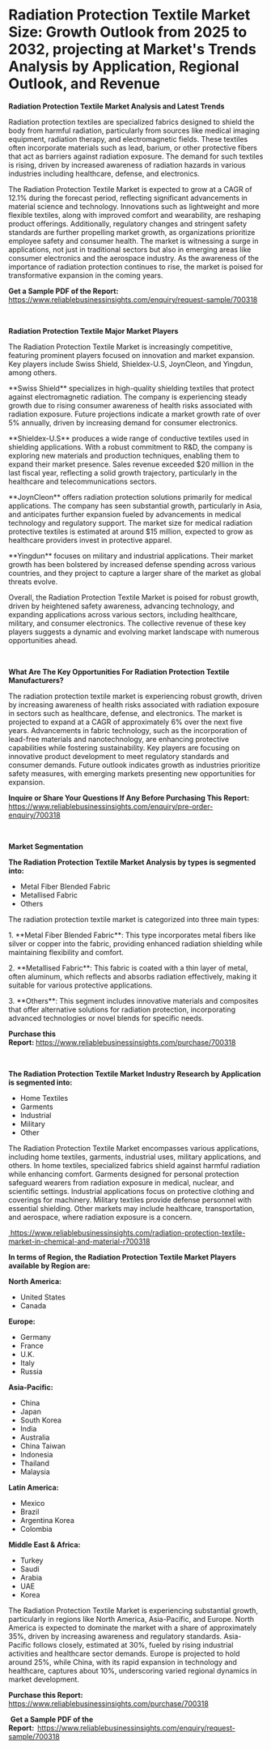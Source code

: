 <p><h1>Radiation Protection Textile Market Size: Growth Outlook from 2025 to 2032, projecting at Market's Trends Analysis by Application, Regional Outlook, and Revenue</h1></p><p><strong>Radiation Protection Textile Market Analysis and Latest Trends</strong></p>
<p><p>Radiation protection textiles are specialized fabrics designed to shield the body from harmful radiation, particularly from sources like medical imaging equipment, radiation therapy, and electromagnetic fields. These textiles often incorporate materials such as lead, barium, or other protective fibers that act as barriers against radiation exposure. The demand for such textiles is rising, driven by increased awareness of radiation hazards in various industries including healthcare, defense, and electronics.</p><p>The Radiation Protection Textile Market is expected to grow at a CAGR of 12.1% during the forecast period, reflecting significant advancements in material science and technology. Innovations such as lightweight and more flexible textiles, along with improved comfort and wearability, are reshaping product offerings. Additionally, regulatory changes and stringent safety standards are further propelling market growth, as organizations prioritize employee safety and consumer health. The market is witnessing a surge in applications, not just in traditional sectors but also in emerging areas like consumer electronics and the aerospace industry. As the awareness of the importance of radiation protection continues to rise, the market is poised for transformative expansion in the coming years.</p></p>
<p><strong>Get a Sample PDF of the Report:&nbsp;</strong> <a href="https://www.reliablebusinessinsights.com/enquiry/request-sample/700318?utm_campaign=39&utm_medium=2&utm_source=Github&utm_content=ia&utm_term=19042025&utm_id=radiation-protection-textile">https://www.reliablebusinessinsights.com/enquiry/request-sample/700318</a></p>
<p>&nbsp;</p>
<p><strong>Radiation Protection Textile Major Market Players</strong></p>
<p><p>The Radiation Protection Textile Market is increasingly competitive, featuring prominent players focused on innovation and market expansion. Key players include Swiss Shield, Shieldex-U.S, JoynCleon, and Yingdun, among others.</p><p>**Swiss Shield** specializes in high-quality shielding textiles that protect against electromagnetic radiation. The company is experiencing steady growth due to rising consumer awareness of health risks associated with radiation exposure. Future projections indicate a market growth rate of over 5% annually, driven by increasing demand for consumer electronics.</p><p>**Shieldex-U.S** produces a wide range of conductive textiles used in shielding applications. With a robust commitment to R&D, the company is exploring new materials and production techniques, enabling them to expand their market presence. Sales revenue exceeded $20 million in the last fiscal year, reflecting a solid growth trajectory, particularly in the healthcare and telecommunications sectors.</p><p>**JoynCleon** offers radiation protection solutions primarily for medical applications. The company has seen substantial growth, particularly in Asia, and anticipates further expansion fueled by advancements in medical technology and regulatory support. The market size for medical radiation protective textiles is estimated at around $15 million, expected to grow as healthcare providers invest in protective apparel.</p><p>**Yingdun** focuses on military and industrial applications. Their market growth has been bolstered by increased defense spending across various countries, and they project to capture a larger share of the market as global threats evolve.</p><p>Overall, the Radiation Protection Textile Market is poised for robust growth, driven by heightened safety awareness, advancing technology, and expanding applications across various sectors, including healthcare, military, and consumer electronics. The collective revenue of these key players suggests a dynamic and evolving market landscape with numerous opportunities ahead.</p></p>
<p>&nbsp;</p>
<p><strong>What Are The Key Opportunities For Radiation Protection Textile Manufacturers?</strong></p>
<p><p>The radiation protection textile market is experiencing robust growth, driven by increasing awareness of health risks associated with radiation exposure in sectors such as healthcare, defense, and electronics. The market is projected to expand at a CAGR of approximately 6% over the next five years. Advancements in fabric technology, such as the incorporation of lead-free materials and nanotechnology, are enhancing protective capabilities while fostering sustainability. Key players are focusing on innovative product development to meet regulatory standards and consumer demands. Future outlook indicates growth as industries prioritize safety measures, with emerging markets presenting new opportunities for expansion.</p></p>
<p><strong>Inquire or Share Your Questions If Any Before Purchasing This Report:</strong> <a href="https://www.reliablebusinessinsights.com/enquiry/pre-order-enquiry/700318?utm_campaign=39&utm_medium=2&utm_source=Github&utm_content=ia&utm_term=19042025&utm_id=radiation-protection-textile">https://www.reliablebusinessinsights.com/enquiry/pre-order-enquiry/700318</a></p>
<p>&nbsp;</p>
<p><strong>Market Segmentation</strong></p>
<p><strong>The Radiation Protection Textile Market Analysis by types is segmented into:</strong></p>
<p><ul><li>Metal Fiber Blended Fabric</li><li>Metallised Fabric</li><li>Others</li></ul></p>
<p><p>The radiation protection textile market is categorized into three main types: </p><p>1. **Metal Fiber Blended Fabric**: This type incorporates metal fibers like silver or copper into the fabric, providing enhanced radiation shielding while maintaining flexibility and comfort.</p><p>2. **Metallised Fabric**: This fabric is coated with a thin layer of metal, often aluminum, which reflects and absorbs radiation effectively, making it suitable for various protective applications.</p><p>3. **Others**: This segment includes innovative materials and composites that offer alternative solutions for radiation protection, incorporating advanced technologies or novel blends for specific needs.</p></p>
<p><strong>Purchase this Report:&nbsp;</strong><a href="https://www.reliablebusinessinsights.com/purchase/700318?utm_campaign=39&utm_medium=2&utm_source=Github&utm_content=ia&utm_term=19042025&utm_id=radiation-protection-textile">https://www.reliablebusinessinsights.com/purchase/700318</a></p>
<p>&nbsp;</p>
<p><strong>The Radiation Protection Textile Market Industry Research by Application is segmented into:</strong></p>
<p><ul><li>Home Textiles</li><li>Garments</li><li>Industrial</li><li>Military</li><li>Other</li></ul></p>
<p><p>The Radiation Protection Textile Market encompasses various applications, including home textiles, garments, industrial uses, military applications, and others. In home textiles, specialized fabrics shield against harmful radiation while enhancing comfort. Garments designed for personal protection safeguard wearers from radiation exposure in medical, nuclear, and scientific settings. Industrial applications focus on protective clothing and coverings for machinery. Military textiles provide defense personnel with essential shielding. Other markets may include healthcare, transportation, and aerospace, where radiation exposure is a concern.</p></p>
<p><a href="https://www.reliablebusinessinsights.com/radiation-protection-textile-market-in-chemical-and-material-r700318?utm_campaign=39&utm_medium=2&utm_source=Github&utm_content=ia&utm_term=19042025&utm_id=radiation-protection-textile">&nbsp;https://www.reliablebusinessinsights.com/radiation-protection-textile-market-in-chemical-and-material-r700318</a></p>
<p><strong>In terms of Region, the Radiation Protection Textile Market Players available by Region are:</strong></p>
<p>
    <p> <strong> North America: </strong>
        <ul>
            <li>United States</li>
            <li>Canada</li>
        </ul>
        </p> 
    <p> <strong> Europe: </strong>
        <ul>
            <li>Germany</li>
            <li>France</li>
            <li>U.K.</li>
            <li>Italy</li>
            <li>Russia</li>
        </ul>
        </p> 
    <p> <strong> Asia-Pacific: </strong>
        <ul>
            <li>China</li>
            <li>Japan</li>
            <li>South Korea</li>
            <li>India</li>
            <li>Australia</li>
            <li>China Taiwan</li>
            <li>Indonesia</li>
            <li>Thailand</li>
            <li>Malaysia</li>
        </ul>
        </p> 
    <p> <strong> Latin America: </strong>
        <ul>
            <li>Mexico</li>
            <li>Brazil</li>
            <li>Argentina Korea</li>
            <li>Colombia</li>
        </ul>
        </p> 
    <p> <strong> Middle East & Africa: </strong>
        <ul>
            <li>Turkey</li>
            <li>Saudi</li>
            <li>Arabia</li>
            <li>UAE</li>
            <li>Korea</li>
        </ul>
    </p>
    </p>
<p><p>The Radiation Protection Textile Market is experiencing substantial growth, particularly in regions like North America, Asia-Pacific, and Europe. North America is expected to dominate the market with a share of approximately 35%, driven by increasing awareness and regulatory standards. Asia-Pacific follows closely, estimated at 30%, fueled by rising industrial activities and healthcare sector demands. Europe is projected to hold around 25%, while China, with its rapid expansion in technology and healthcare, captures about 10%, underscoring varied regional dynamics in market development.</p></p>
<p><strong>Purchase this Report: </strong><a href="https://www.reliablebusinessinsights.com/purchase/700318?utm_campaign=39&utm_medium=2&utm_source=Github&utm_content=ia&utm_term=19042025&utm_id=radiation-protection-textile">https://www.reliablebusinessinsights.com/purchase/700318</a></p>
<p>&nbsp;<strong>Get a Sample PDF of the Report:&nbsp;&nbsp;</strong><a href="https://www.reliablebusinessinsights.com/enquiry/request-sample/700318?utm_campaign=39&utm_medium=2&utm_source=Github&utm_content=ia&utm_term=19042025&utm_id=radiation-protection-textile">https://www.reliablebusinessinsights.com/enquiry/request-sample/700318</a></p>
<p><strong></strong></p>
<p><p></p><p></p><p></p></p>